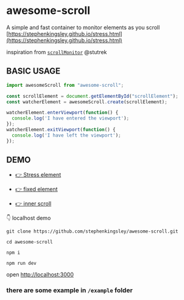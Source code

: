 # awesome-scroll
A simple and fast container to monitor elements as you scroll [https://stephenkingsley.github.io/stress.html](https://stephenkingsley.github.io/stress.html)

inspiration from [`scrollMonitor`](https://github.com/stutrek/scrollMonitor) @stutrek

## BASIC USAGE

```js
import awesomeScroll from "awesome-scroll";

const scrollElement = document.getElementById("scrollElement");
const watcherElement = awesomeScroll.create(scrollElement);

watcherElement.enterViewport(function() {
  console.log('I have entered the viewport');
});
watcherElement.exitViewport(function() {
  console.log('I have left the viewport');
});
```

## DEMO

 - [👉 Stress element](https://stephenkingsley.github.io/stress.html)

 - [👉 fixed element](https://stephenkingsley.github.io/fixed.html)

 - [👉 inner scroll](https://stephenkingsley.github.io/divInADiv.html)

👇 localhost demo

```shell
git clone https://github.com/stephenkingsley/awesome-scroll.git

cd awesome-scroll

npm i

npm run dev
```

open [http://localhost:3000](http://localhost:3000)

### there are some example in `/example` folder
